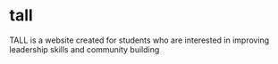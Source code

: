 # tall
TALL is a website created for students who are interested in improving leadership skills and community building
